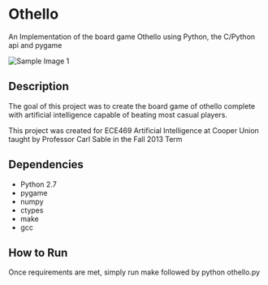 Othello
=======

An Implementation of the board game Othello using Python, the C/Python api and pygame

![Sample Image 1](https://raw.github.com/rgruener/othello/master/sample_images/game1.png)

## Description ##

The goal of this project was to create the board game of othello complete
with artificial intelligence capable of beating most casual players.

This project was created for ECE469 Artificial Intelligence at
Cooper Union taught by Professor Carl Sable in the Fall 2013 Term

## Dependencies ##
* Python 2.7
* pygame
* numpy
* ctypes
* make
* gcc

## How to Run ##
Once requirements are met, simply run make followed by python othello.py
